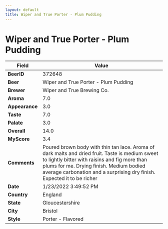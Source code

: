 ```yaml
---
layout: default
title: Wiper and True Porter - Plum Pudding
---
```


# Wiper and True Porter - Plum Pudding

| Field         | Value     |
|---------------|-----------|
| **BeerID** | 372648 |
| **Beer** | Wiper and True Porter - Plum Pudding |
| **Brewer** | Wiper and True Brewing Co. |
| **Aroma** | 7.0 |
| **Appearance** | 3.0 |
| **Taste** | 7.0 |
| **Palate** | 3.0 |
| **Overall** | 14.0 |
| **MyScore** | 3.4 |
| **Comments** | Poured brown body with thin tan lace. Aroma of dark malts and dried fruit. Taste is medium sweet to lightly bitter with raisins and fig more than plums for me. Drying finish. Medium bodied average carbonation and a surprising dry finish. Expected it to be richer |
| **Date** | 1/23/2022 3:49:52 PM |
| **Country** | England |
| **State** | Gloucestershire |
| **City** | Bristol |
| **Style** | Porter - Flavored |
